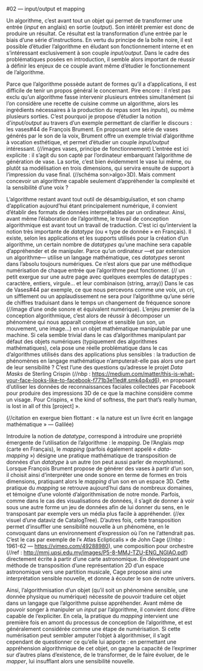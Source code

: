 #02 — input/output et mapping

Un algorithme, c’est avant tout un objet qui permet de transformer une entrée (*input* en anglais) en sortie (*output*). Son intérêt premier est donc de produire un résultat. Ce résultat est la transformation d’une entrée par le biais d’une série d’instructions. 
En vertu du principe de la boîte noire, il est possible d’étudier l’algorithme en éludant son fonctionnement interne et en s’intéressant exclusivement à son couple *input/output*. Dans le cadre des problématiques posées en introduction, il semble alors important de réussir à définir les enjeux de ce couple avant même d’étudier le fonctionnement de l’algorithme.

Parce que l’algorithme possède autant de formes qu’il a d’applications, il est difficile de tenir un propos général le concernant. Pire encore : il n’est pas exclu qu’un algorithme fasse intervenir plusieurs entrées simultanément (si l’on considère une recette de cuisine comme un algorithme, alors les ingrédients nécessaires à la production du repas sont les *inputs*), ou même plusieurs sorties.
C’est pourquoi je propose d’étudier la notion d’*input/output* au travers d’un exemple permettant de clarifier le discours : les vases#44 de François Brument. En proposant une série de vases générés par le son de la voix, Brument offre un exemple trivial d’algorithme à vocation esthétique, et permet d’étudier un couple *input/output* intéressant.
(//images vases, principe de fonctionnement)
L’entrée est ici explicite : il s’agit du son capté par l’ordinateur embarquant l’algorithme de génération de vase. La sortie, c’est bien évidemment le vase lui même, ou plutôt sa modélisation en trois dimensions, qui servira ensuite de support à l’impression du vase final. (//schéma son>algo>3D). Mais comment concevoir un algorithme capable seulement d’appréhender la complexité et la sensibilité d’une voix ?

L’algorithme restant avant tout outil de désambiguïsation, et son champ d’application aujourd’hui étant principalement numérique, il convient d’établir des formats de données interprétables par un ordinateur. Ainsi, avant même l’élaboration de l’algorithme, le travail de conception algorithmique est avant tout un travail de traduction. C’est ici qu’intervient la notion très importante de *datatype* (ou « type de donnée » en Français).
Il existe, selon les applications et les supports utilisés pour la création d’un algorithme, un certain nombre de *datatypes* qu’une machine sera capable d’appréhender et de manipuler. Parce qu’un ordinateur —et par extension un algorithme— utilise un langage mathématique, ces *datatypes* seront dans l’absolu toujours numériques. Ce n’est alors que par une méthodique numérisation de chaque entrée que l’algorithme peut fonctionner.
(// un petit exergue sur une autre page avec quelques exemples de dataptypes : caractère, entiers, virgule... et leur combinaison (string, array))
Dans le cas de Vases#44 par exemple, ce que nous percevons comme une voix, un cri, un sifflement ou un applaudissement ne sera pour l’algorithme qu’une série de chiffres traduisant dans le temps un changement de fréquence sonore (//image d’une onde sonore et équivalent numérique).
L’enjeu premier de la conception algorithmique, c’est alors de réussir à décomposer un phénomène qui nous apparaît complexe et sensible (un son, un mouvement, une image...) en un objet mathématique manipulable par une machine. Si cela semble trivial dans le cas d’algorithmes manipulant par défaut des objets numériques (typiquement des algorithmes mathématiques), cela pose une réelle problématique dans le cas d’algorithmes utilisés dans des applications plus sensibles : la traduction de phénomènes en langage mathématique n’amputerait-elle pas alors une part de leur sensibilité ?
C’est l’une des questions qu’adresse le projet *Data Masks* de Sterling Crispin (//nbp : https://medium.com/matter/this-is-what-your-face-looks-like-to-facebook-f771b3e11ed#.smk4q4xd6), en proposant d’utiliser les données de reconnaissances faciales collectées par Facebook pour produire des impressions 3D de ce que la machine considère comme un visage. Pour Crispins, « the kind of softness, the part that’s really human, is lost in all of this [project] ».

(//citation en exergue bien flottant : « la nature est un livre écrit en langage mathématique » — Galilée)

Introduire la notion de *datatype*, correspond à introduire une propriété émergente de l’utilisation de l’algorithme : le *mapping*.
De l’Anglais *map* (carte en Français), le *mapping* (parfois également appelé « *data-mapping* ») désigne une pratique mathématique de transposition de données d’un *datatype* à un autre (on peut aussi parler de *morphisme*). Lorsque François Brument propose de générer des vases à partir d’un son, il choisit ainsi d’interpréter une onde sonore en terme de formes en trois dimensions, pratiquant alors le *mapping* d’un son en un espace 3D.
Cette pratique du *mapping* se retrouve aujourd’hui dans de nombreux domaines, et témoigne d’une volonté d’algorithmisation de notre monde. Parfois, comme dans le cas des visualisations de données, il s’agit de donner à voir sous une autre forme un jeu de données afin de lui donner du sens, en le transposant par exemple vers un média plus facile à appréhender. (//ex visuel d’une dataviz de CatalogTree). D’autres fois, cette transposition permet d’insuffler une sensibilité nouvelle à un phénomène, en le convoquant dans un environnement d’expression où l’on ne l’attendrait pas. C’est le cas par exemple de l’« Atlas Eclipticalis » de John Cage (//nbp : 1961-62 — https://vimeo.com/49288980), une composition pour orchestre (//ref : http://mmj.upsi.edu.my/images/P5-8-MMJ-TZU-ENG_NGIAO.pdf) directement écrite à partir d’une carte astronomique. En développant une méthode de transposition d’une représentation 2D d’un espace astronomique vers une partition musicale, Cage propose ainsi une interprétation sensible nouvelle, et donne à écouter le son de notre univers.

Ainsi, l’algorithmisation d’un objet (qu’il soit un phénomène sensible, une donnée physique ou numérique) nécessite de pouvoir traduire cet objet dans un langage que l’algorithme puisse appréhender. Avant même de pouvoir songer à manipuler un *input* par l’algorithme, il convient donc d’être capable de l’expliciter. En cela, la pratique du *mapping* intervient une première fois en amont du processus de conception de l’algorithme, et est généralement considérée comme une étape de numérisation. Si cette numérisation peut sembler amputer l’objet à algorithmiser, il s’agit cependant de questionner ce qu’elle lui apporte : en permettant une appréhension algorithmique de cet objet, on gagne la capacité de l’exprimer sur d’autres plans d’existence, de le transformer, de le faire évoluer, de le *mapper*, lui insufflant alors une sensibilité nouvelle.


